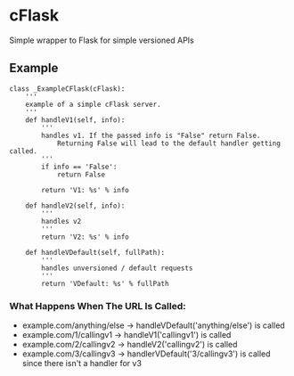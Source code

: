 # cFlask
Simple wrapper to Flask for simple versioned APIs

## Example
```
class _ExampleCFlask(cFlask):
    '''
    example of a simple cFlask server.
    '''
    def handleV1(self, info):
        '''
        handles v1. If the passed info is "False" return False.
            Returning False will lead to the default handler getting called.
        '''
        if info == 'False':
            return False

        return 'V1: %s' % info

    def handleV2(self, info):
        '''
        handles v2
        '''
        return 'V2: %s' % info

    def handleVDefault(self, fullPath):
        '''
        handles unversioned / default requests
        '''
        return 'VDefault: %s' % fullPath
```

### What Happens When The URL Is Called:
- example.com/anything/else -> handleVDefault('anything/else') is called
- example.com/1/callingv1 -> handleV1('callingv1') is called
- example.com/2/callingv2 -> handleV2('callingv2') is called
- example.com/3/callingv3 -> handlerVDefault('3/callingv3') is called since there isn't a handler for v3
